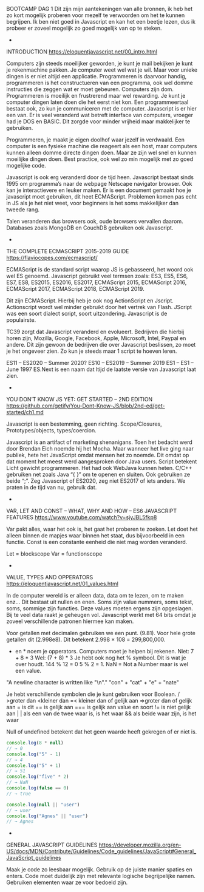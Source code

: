 BOOTCAMP DAG 1
Dit zijn mijn aantekeningen van alle bronnen, ik heb het zo kort mogelijk proberen voor mezelf te verwoorden om het te kunnen begrijpen. Ik ben niet goed in Javascript en kan het een beetje lezen, dus ik probeer er zoveel mogelijk zo goed mogelijk van op te steken.

-

INTRODUCTION
https://eloquentjavascript.net/00_intro.html

Computers zijn steeds moeilijker geworden, je kunt je mail bekijken je kunt je rekenmachine pakken. Je computer weet wel wat je wil. Maar voor unieke dingen is er niet altijd een applicatie. Programmeren is daarvoor handig, programmeren is het constructueren van een programma, ook wel domme instructies die zeggen wat er moet gebeuren. Computers zijn dom. Programmeren is moeilijk en frustrerend maar wel rewarding. Je kunt je computer dingen laten doen die het eerst niet kon. Een programmeertaal bestaat ook, zo kun je communiceren met de computer. Javascript is er hier een van. Er is veel veranderd wat betreft interface van computers, vroeger had je DOS en BASIC. Dit zorgde voor minder vrijheid maar makkelijker te gebruiken. 

Programmeren, je maakt je eigen doolhof waar jezelf in verdwaald. Een computer is een fysieke machine die reageert als een host, maar computers kunnen alleen domme directe dingen doen. Maar ze zijn wel snel en kunnen moeilijke dingen doen. Best practice, ook wel zo min mogelijk met zo goed mogelijke code. 

Javascript is ook erg veranderd door de tijd heen. Javascript bestaat sinds 1995 om programma’s naar de webpage Netscape navigator browser. Ook kan je interactievere en leuker maken. Er is een document gemaakt hoe je javascript moet gebruiken, dit heet ECMAScript. Problemen komen pas echt in JS als je het niet weet, voor beginners is het soms makkelijker dan tweede rang. 

Talen veranderen dus browsers ook, oude browsers vervallen daarom. Databases zoals MongoDB en CouchDB gebruiken ook Javascript. 

-

THE COMPLETE ECMASCRIPT 2015-2019 GUIDE
https://flaviocopes.com/ecmascript/

ECMAScript is de standard script waarop JS is gebasseerd, het woord ook wel ES genoemd. Javascript gebruikt veel termsen zoals:
ES3, ES5, ES6, ES7, ES8, ES2015, ES2016, ES2017, ECMAScript 2015, ECMAScript 2016, ECMAScript 2017, ECMAScript 2018, ECMAScript 2019. 

Dit zijn ECMAScript. Hierbij heb je ook nog ActionScript en Jscript. Actionscript wordt wel minder gebruikt door het vertrek van Flash. JScript was een soort dialect script, soort uitzondering. Javascript is de populairste. 

TC39 zorgt dat Javascript veranderd en evolueert. Bedrijven die hierbij horen zijn, Mozilla, Google, Facebook, Apple, Microsoft, Intel, Paypal en andere. Dit zijn gewoon de bedrijven die over Javascript beslissen, zo moet je het ongeveer zien. Zo kun je steeds maar 1 script te hoeven leren. 

ES11 – ES2020 – Summer 2020?
ES10 – ES2019 – Summer 2019
ES1 – ES1 – June 1997
ES.Next is een naam dat ltijd de laatste versie van Javascript laat zien. 

-

YOU DON’T KNOW JS YET: GET STARTED – 2ND EDITION
https://github.com/getify/You-Dont-Know-JS/blob/2nd-ed/get-started/ch1.md

Javascript is een bestemming, geen richting. 
Scope/Closures, Prototypes/objects, types/coercion.

Javascript is an artifact of marketing shenanigans. Toen het bedacht werd door Brendan Eich noemde hij het Mocha. Maar wanneer het live ging naar publiek, hete het JavaScript omdat mensen het zo noemde. Dit omdat op dat moment het meest werd aangesproken door Java users. Script betekent Licht gewicht programmeren. Het had ook WebJava kunnen heten. C/C++ gebruiken net zoals Java “{ }” om te openen en sluiten. Ook gebruiken ze beide “;”. Zeg Javascript of ES2020, zeg niet ES2017 of iets anders. We praten in de tijd van nu, gebruik dat. 

-

VAR, LET AND CONST – WHAT, WHY AND HOW – ES6 JAVASCRIPT FEATURES
https://www.youtube.com/watch?v=sjyJBL5fkp8

Var pakt alles, waar het ook is, het gaat het proberen te zoeken. Let doet het alleen binnen de mapjes waar binnen het staat, dus bijvoorbeeld in een functie. Const is een constante eenheid die niet mag worden veranderd. 

Let = blockscope
Var = functionscope

-

VALUE, TYPES AND OPPERATORS
https://eloquentjavascript.net/01_values.html

In de computer wereld is er alleen data, data om te lezen, om te maken enz... Dit bestaat uit nullen en enen. Soms zijn value nummers, soms tekst, soms, sommige zijn functies. Deze values moeten ergens zijn opgeslagen. Bij te veel data raakt je geheugen vol. Javascript werkt met 64 bits omdat je zoveel verschillende patronen hiermee kan maken. 

Voor getallen met decimalen gebruiken we een punt. (9.81). Voor hele grote getallen dit (2.998e8). Dit betekent 2.998 × 108 = 299,800,000.

+ en * noem je opperators. Computers moet je helpen bij rekenen. 
Niet: 7 + 8 * 3
Wel: (7 + 8) * 3
Je hebt ook nog het % symbool. Dit is wat je over houdt. 
144 % 12 = 0
5 % 2 = 1.
NaN = Not a Number maar is wel een value. 

"A newline character is written like \"\\n\"."
"con" + "cat" + "e" + "nate"

Je hebt verschillende symbolen die je kunt gebruiken voor Boolean. 
/ >groter dan
<kleiner dan
=< kleiner dan of gelijk aan
=>groter dan of gelijk aan
= is dit
== is gelijk aan
=== is gelijk aan value en soort
!= is niet gelijk aan
| | als een van de twee waar is, is het waar
&& als beide waar zijn, is het waar

Null of undefined betekent dat het geen waarde heeft gekregen of er niet is.

```js
console.log(8 * null)
// → 0
console.log("5" - 1)
// → 4
console.log("5" + 1)
// → 51
console.log("five" * 2)
// → NaN
console.log(false == 0)
// → true

console.log(null || "user")
// → user
console.log("Agnes" || "user")
// → Agnes
```

-

GENERAL JAVASCRIPT GUIDELINES
https://developer.mozilla.org/en-US/docs/MDN/Contribute/Guidelines/Code_guidelines/JavaScript#General_JavaScript_guidelines

Maak je code zo leesbaar mogelijk. Gebruik op de juiste manier spaties en enters. Code moet duidelijk zijn met relevante logische begrijpelijke namen. Gebruiken elementen waar ze voor bedoeld zijn.
